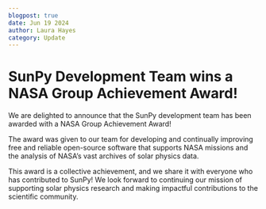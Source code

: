 ```yaml
---
blogpost: true
date: Jun 19 2024
author: Laura Hayes
category: Update
---
```


# SunPy Development Team wins a NASA Group Achievement Award!

We are delighted to announce that the SunPy development team has been awarded with a NASA Group Achievement Award! 

The award was given to our team for developing and continually improving free and reliable open-source software that supports NASA missions and the analysis of NASA’s vast archives of solar physics data.

This award is a collective achievement, and we share it with everyone who has contributed to SunPy!
We look forward to continuing our mission of supporting solar physics research and making impactful contributions to the scientific community.



